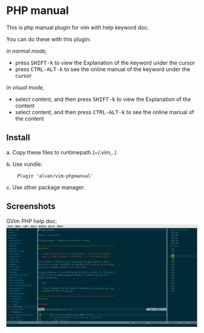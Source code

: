 PHP manual
==========

This is php manual plugin for vim with help keyword doc.

You can do these with this plugin:

_in normal mode,_

* press <kbd>SHIFT-k</kbd> to view the Explanation of the keyword under the cursor
* press <kbd>CTRL-ALT-k</kbd> to see the online manual of the keyword under the cursor

_in visual mode,_

* select content, and then press <kbd>SHIFT-k</kbd> to view the Explanation of the content
* select content, and then press <kbd>CTRL-ALT-k</kbd> to see the online manual of the content

Install
-------

a. Copy these files to runtimepath.(~/.vim,..) 

b. Use vundle:

        Plugin 'alvan/vim-phpmanual'

c. Use other package manager.

Screenshots
-----------

GVim PHP help doc:
![doc.png](/screenshots/20140730/doc.png)
